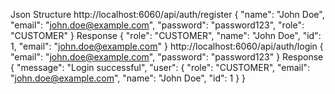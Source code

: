Json Structure
 http://localhost:6060/api/auth/register {
    "name": "John Doe",
    "email": "john.doe@example.com",
    "password": "password123",
    "role": "CUSTOMER"
} 
Response {
    "role": "CUSTOMER",
    "name": "John Doe",
    "id": 1,
    "email": "john.doe@example.com"
}
http://localhost:6060/api/auth/login {
    "email": "john.doe@example.com",
    "password": "password123"
}
Response {
    "message": "Login successful",
    "user": {
        "role": "CUSTOMER",
        "email": "john.doe@example.com",
        "name": "John Doe",
        "id": 1
    }
}
